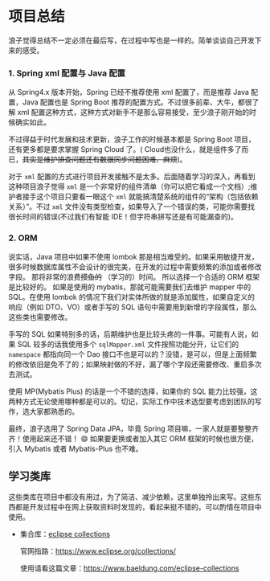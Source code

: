 # 项目总结

浪子觉得总结不一定必须在最后写，在过程中写也是一样的。简单谈谈自己开发下来的感受。

### 1. Spring xml 配置与 Java 配置

从 Spring4.x 版本开始，Spring 已经不推荐使用 xml 配置了，而是推荐 Java 配置，Java 配置也是 Spring Boot
推荐的配置方式。不过很多前辈、大牛，都很了解 xml 配置这种方式，这种方式对新手不是那么容易接受，至少浪子刚开始的时候确实如此。

不过得益于时代发展和技术更新，浪子工作的时候基本都是 Spring Boot 项目，还有更多都是要求掌握 Spring Cloud 了。(
Cloud也没什么，就是组件多了而已，~~其实是维护排查问题还有数据同步问题困难、麻烦~~)。

对于 `xml` 配置的方式进行项目开发接触不是太多。后面随着学习的深入，再看到这种项目浪子觉得 `xml`
是一个非常好的组件清单（你可以把它看成一个文档）;维护者接手这个项目只要看一眼这个 `xml`
就能搞清楚系统的组件的“架构（包括依赖关系）”。不过 `xml`
文件没有类型检查，如果导入了一个错误的类，可能你需要找很长时间的错误(不过我们有智能 IDE！但字符串拼写还是有可能漏查的)。

### 2. ORM

说实话，Java 项目中如果不使用 lombok 那是相当难受的。如果采用敏捷开发，很多时候数据库属性不会设计的很完美，在开发的过程中需要频繁的添加或者修改字段。
那将非常的浪费~~摸鱼的~~ （学习的）时间。
所以选择一个合适的 ORM 框架是比较好的。
如果是使用的 mybatis，那就可能需要我们去维护 mapper 中的 SQL。在使用 lombok 的情况下我们对实体所做的就是添加属性，如果自定义的响应（例如
DTO、VO）或者手写的 SQL 语句中需要用到新增的字段属性，那么这些类也需要修改。

手写的 SQL 如果特别多的话，后期维护也是比较头疼的一件事。可能有人说，如果 SQL 较多的话我使用多个 `sqlMapper.xml`
文件按照功能分开，让它们的 `namespace` 都指向同一个 Dao 接口不也是可以的？没错，是可以，但是上面频繁的修改依旧是免不了的；如果映射做的不好，漏了哪个字段还需要修改、重启多次去测试。

使用 MP(Mybatis Plus) 的话是一个不错的选择，如果你的 SQL 能力比较强，这两种方式无论使用哪种都是可以的。切记，实际工作中技术选型要考虑到团队的写作，选大家都熟悉的。

最终，浪子选用了 Spring Data JPA，毕竟 Spring 项目嘛，一家人就是要整整齐齐！使用起来还不错！ :smile: 如果要更换或者加入其它
ORM
框架的时候也很方便，引入 Mybatis 或者 Mybatis-Plus 也不难。

## 学习类库

这些类库在项目中都没有用过，为了简洁、减少依赖，这里单独拎出来写。这些东西都是开发过程中在网上获取资料时发现的，看起来挺不错的。可以酌情在项目中使用。

- 集合库：[eclipse collections](https://www.eclipse.org/collections/)

  官网指路：https://www.eclipse.org/collections/

  使用请看这篇文章：https://www.baeldung.com/eclipse-collections

